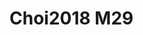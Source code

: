 <a name="material" />

# Choi2018 M29
<script type="application/ld+json">
  {
    "@context": "https://schema.org/",
    "@type": "ChemicalSubstance",
    "http://purl.org/dc/terms/conformsTo":
      {
        "@type": "CreativeWork",
        "@id": "https://bioschemas.org/profiles/ChemicalSubstance/0.4-RELEASE/"
      },
    "@id": "https://egonw.github.io/nanowiki/nanowiki540.html#material",
    "name": "Choi2018 M29",
    "sameAs": "http://127.0.0.1/mediawiki/index.php/Special:URIResolver/Choi2018_M29"
  }
</script>

